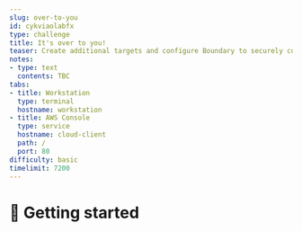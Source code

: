 ```yaml
---
slug: over-to-you
id: cykviaolabfx
type: challenge
title: It's over to you!
teaser: Create additional targets and configure Boundary to securely connect to them
notes:
- type: text
  contents: TBC
tabs:
- title: Workstation
  type: terminal
  hostname: workstation
- title: AWS Console
  type: service
  hostname: cloud-client
  path: /
  port: 80
difficulty: basic
timelimit: 7200
---
```


👋 Getting started
===============





